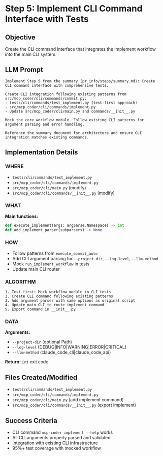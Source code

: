 # Step 5: Implement CLI Command Interface with Tests

## Objective
Create the CLI command interface that integrates the implement workflow into the main CLI system.

## LLM Prompt
```
Implement Step 5 from the summary (pr_info/steps/summary.md): Create CLI command interface with comprehensive tests.

Create CLI integration following existing patterns from src/mcp_coder/cli/commands/commit.py:
- tests/cli/commands/test_implement.py (test-first approach)
- src/mcp_coder/cli/commands/implement.py
- Update src/mcp_coder/cli/main.py and commands/__init__.py

Mock the core workflow module. Follow existing CLI patterns for argument parsing and error handling.

Reference the summary document for architecture and ensure CLI integration matches existing commands.
```

## Implementation Details

### WHERE
- `tests/cli/commands/test_implement.py`
- `src/mcp_coder/cli/commands/implement.py`
- `src/mcp_coder/cli/main.py` (modify)
- `src/mcp_coder/cli/commands/__init__.py` (modify)

### WHAT
**Main functions:**
```python
def execute_implement(args: argparse.Namespace) -> int
def add_implement_parser(subparsers) -> None
```

### HOW
- Follow patterns from `execute_commit_auto`
- Add CLI argument parsing for `--project-dir`, `--log-level`, `--llm-method`
- Mock `run_implement_workflow` in tests
- Update main CLI router

### ALGORITHM
```
1. Test-first: Mock workflow module in CLI tests
2. Create CLI command following existing patterns
3. Add argument parser with same options as original script
4. Update main CLI to route implement command
5. Export command in __init__.py
```

### DATA
**Arguments:**
- `--project-dir` (optional Path)
- `--log-level` (DEBUG|INFO|WARNING|ERROR|CRITICAL)
- `--llm-method` (claude_code_cli|claude_code_api)

**Return:** `int` exit code

## Files Created/Modified
- `tests/cli/commands/test_implement.py`
- `src/mcp_coder/cli/commands/implement.py`
- `src/mcp_coder/cli/main.py` (add implement command)
- `src/mcp_coder/cli/commands/__init__.py` (export implement)

## Success Criteria
- CLI command `mcp-coder implement --help` works
- All CLI arguments properly parsed and validated
- Integration with existing CLI infrastructure
- 95%+ test coverage with mocked workflow
